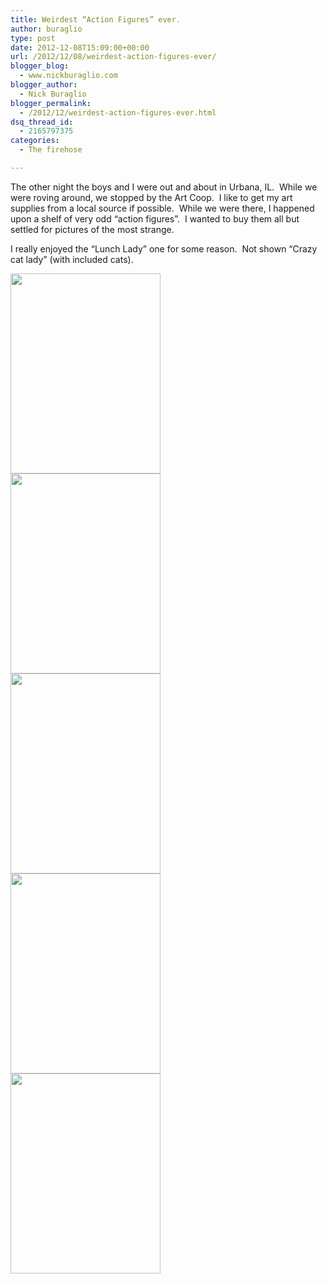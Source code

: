 ```yaml
---
title: Weirdest “Action Figures” ever.
author: buraglio
type: post
date: 2012-12-08T15:09:00+00:00
url: /2012/12/08/weirdest-action-figures-ever/
blogger_blog:
  - www.nickburaglio.com
blogger_author:
  - Nick Buraglio
blogger_permalink:
  - /2012/12/weirdest-action-figures-ever.html
dsq_thread_id:
  - 2165797375
categories:
  - The firehose

---
```

The other night the boys and I were out and about in Urbana, IL.  While we were roving around, we stopped by the Art Coop.  I like to get my art supplies from a local source if possible.  While we were there, I happened upon a shelf of very odd &#8220;action figures&#8221;.  I wanted to buy them all but settled for pictures of the most strange. 

I really enjoyed the &#8220;Lunch Lady&#8221; one for some reason.  Not shown &#8220;Crazy cat lady&#8221; (with included cats).

<div>
  <a href="http://2.bp.blogspot.com/-Bu25usXXJLU/UMNYBCL2-mI/AAAAAAABbYc/CUyLxjUR4Oc/s1600/547E16C4-B718-4930-B35B-C88C8AD24582.JPG" imageanchor="1"><img border="0" height="320" src="http://2.bp.blogspot.com/-Bu25usXXJLU/UMNYBCL2-mI/AAAAAAABbYc/CUyLxjUR4Oc/s320/547E16C4-B718-4930-B35B-C88C8AD24582.JPG" width="240" /></a>
</div>



<div>
  <a href="http://3.bp.blogspot.com/-rdc4eHGG-lU/UMNYBFT7-fI/AAAAAAABbYc/MEDUFmDC_co/s1600/018DB7BF-E0F1-4E87-B8F7-7A2A119B352B.JPG" imageanchor="1"><img border="0" height="320" src="http://3.bp.blogspot.com/-rdc4eHGG-lU/UMNYBFT7-fI/AAAAAAABbYc/MEDUFmDC_co/s320/018DB7BF-E0F1-4E87-B8F7-7A2A119B352B.JPG" width="240" /></a>
</div>



<div>
  <a href="http://2.bp.blogspot.com/-rU8bhVtkiJg/UMNYBMCFk8I/AAAAAAABbYc/48LLL4s-cXo/s1600/3B92B7A3-A159-49FB-8969-2DE02475B0EE.JPG" imageanchor="1"><img border="0" height="320" src="http://2.bp.blogspot.com/-rU8bhVtkiJg/UMNYBMCFk8I/AAAAAAABbYc/48LLL4s-cXo/s320/3B92B7A3-A159-49FB-8969-2DE02475B0EE.JPG" width="240" /></a>
</div>



<div>
  <a href="http://4.bp.blogspot.com/-uslJQasAOlg/UMNYBFbaBNI/AAAAAAABbYc/BF8hMl2MSKo/s1600/CF5C1373-7246-4B76-AABB-EEE51BF85C85.JPG" imageanchor="1"><img border="0" height="320" src="http://4.bp.blogspot.com/-uslJQasAOlg/UMNYBFbaBNI/AAAAAAABbYc/BF8hMl2MSKo/s320/CF5C1373-7246-4B76-AABB-EEE51BF85C85.JPG" width="240" /></a>
</div>



<div>
  <a href="http://1.bp.blogspot.com/-5QFG-pClMF4/UMNYBIJZwUI/AAAAAAABbYc/edDS-8YwauU/s1600/14CFAFDA-D533-4CC1-986F-61AA0A7D7306.JPG" imageanchor="1"><img border="0" height="320" src="http://1.bp.blogspot.com/-5QFG-pClMF4/UMNYBIJZwUI/AAAAAAABbYc/edDS-8YwauU/s320/14CFAFDA-D533-4CC1-986F-61AA0A7D7306.JPG" width="240" /></a>
</div>